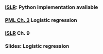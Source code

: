 ### [ISLR](http://www-bcf.usc.edu/~gareth/ISL/): Python implementation available

### [__PML__ Ch. 3](https://github.com/PHBS/python-machine-learning-book/tree/master/code/ch03) Logistic regression

### [__ISLR__](https://github.com/PHBS/ISLR-python/tree/master/Notebooks) Ch. 9

### Slides: Logistic regression
